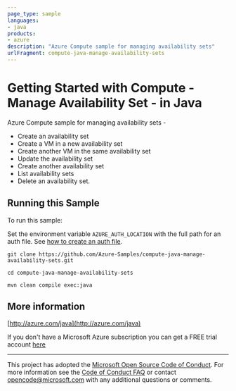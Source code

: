 ```yaml
---
page_type: sample
languages:
- java
products:
- azure
description: "Azure Compute sample for managing availability sets"
urlFragment: compute-java-manage-availability-sets
---
```


# Getting Started with Compute - Manage Availability Set - in Java #


  Azure Compute sample for managing availability sets -
   - Create an availability set
   - Create a VM in a new availability set
   - Create another VM in the same availability set
   - Update the availability set
   - Create another availability set
   - List availability sets
   - Delete an availability set.
 

## Running this Sample ##

To run this sample:

Set the environment variable `AZURE_AUTH_LOCATION` with the full path for an auth file. See [how to create an auth file](https://github.com/Azure/azure-libraries-for-java/blob/master/AUTH.md).

    git clone https://github.com/Azure-Samples/compute-java-manage-availability-sets.git

    cd compute-java-manage-availability-sets

    mvn clean compile exec:java

## More information ##

[http://azure.com/java](http://azure.com/java)

If you don't have a Microsoft Azure subscription you can get a FREE trial account [here](http://go.microsoft.com/fwlink/?LinkId=330212)

---

This project has adopted the [Microsoft Open Source Code of Conduct](https://opensource.microsoft.com/codeofconduct/). For more information see the [Code of Conduct FAQ](https://opensource.microsoft.com/codeofconduct/faq/) or contact [opencode@microsoft.com](mailto:opencode@microsoft.com) with any additional questions or comments.
